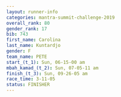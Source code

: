 ```yaml
---
layout: runner-info 
categories: mantra-summit-challenge-2019 
overall_rank: 80
gender_rank: 17
bib: 743
first_name: Carolina
last_name: Kuntardjo
gender: F
team_name: PETE
start_(t_1): Sun, 06-15-00 am
mbah_kamad_(t_2): Sun, 07-05-11 am
finish_(t_3): Sun, 09-26-05 am
race_time: 3-11-05
status: FINISHER
---
```

